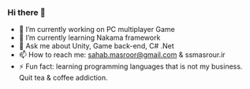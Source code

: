 ### Hi there 👋

- 🔭 I’m currently working on PC multiplayer Game
- 🌱 I’m currently learning Nakama framework
- 💬 Ask me about Unity, Game back-end, C# .Net
- 📫 How to reach me: sahab.masroor@gmail.com & ssmasrour.ir
- ⚡ Fun fact: learning programming languages that is not my business. Quit tea & coffee addiction.
<!--
**ssmasrour/ssmasrour** is a ✨ _special_ ✨ repository because its `README.md` (this file) appears on your GitHub profile.

Here are some ideas to get you started:

- 🔭 I’m currently working on PC multiplayer Game
- 🌱 I’m currently learning Nakama framework
- 🤔 I’m looking for help with ...
- 💬 Ask me about Unity, Nakama, C# .Net
- 📫 How to reach me: sahab.masroor@gmail.com & ssmasrour.ir
- 😄 Pronouns: ...
- ⚡ Fun fact: learning programming languages that is not my business. Quit tea & toffee addiction
-->
